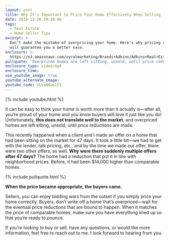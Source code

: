```yaml
---
layout: post
title: Why It’s Important to Price Your Home Effectively When Selling
date: 2018-12-26 20:48:06
tags:
  - Real Estate
  - Home Seller Tips
excerpt: >-
  Don’t make the mistake of overpricing your home. Here’s why pricing correctly
  will guarantee you a better sale.
enclosure: >-
  https://s3.amazonaws.com/vyralmarketing/Brandi+Adkins/Adkins+Real+Estate+Group+_+Why+Its+Important+to+Price+Your+Home+Effectively+When+Selling.mp4
pullquote: 'Overpriced homes are left sitting, unsold, until price reductions are made.'
enclosure_type: video/mp4
enclosure_time:
use_youtube_image: true
youtube_alternate_image:
youtube_code: VLvaN6wmlFI
---
```


{% include youtube.html %}

It can be easy to think your home is worth more than it actually is—after all, you’re proud of your home and you know buyers will love it just like you do! Unfortunately, **this does not translate well to the market**, and overpriced homes are left sitting, unsold, until price reductions are made.

This recently happened when a client and I made an offer on a home that had been sitting on the market for 47 days. It took a little bit—we had to get with the lender, talk pricing, etc., and by the time we made our offer, there were two other offers, as well. **Why were there suddenly multiple offers after 47 days?** The home had a reduction that put it in line with neighborhood prices. Before, it had been $14,000 higher than comparable homes.

{% include pullquote.html %}

**When the price became appropriate, the buyers came.**&nbsp;

Sellers, you can enjoy bidding wars from the outset if you simply price your home correctly. Buyers, don’t write off a home that’s overpriced—wait for the eventual price reductions that are bound to happen. When it matches the price of comparable homes, make sure you have everything lined up so that you’re ready to pounce.

If you’re looking to buy or sell, have any questions, or would like more information, feel free to reach out to me. I look forward to hearing from you.